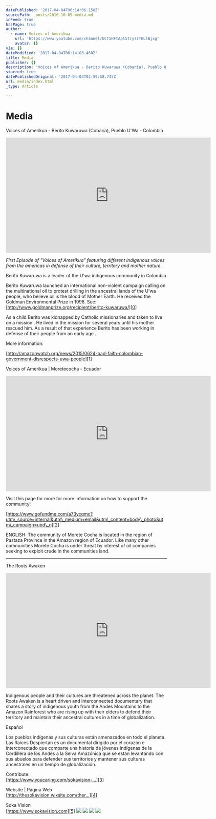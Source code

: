 ```yaml
---
datePublished: '2017-04-04T06:14:06.158Z'
sourcePath: _posts/2016-10-05-media.md
inFeed: true
hasPage: true
author:
  - name: Voices of Amerikua
    url: 'https://www.youtube.com/channel/UCT5HFtApl5try7zTHLlBjxg'
    avatar: {}
via: {}
dateModified: '2017-04-04T06:14:03.460Z'
title: Media
publisher: {}
description: 'Voices of Amerikua - Berito Kuwaruwa (Cobaría), Pueblo U''Wa - Colombia'
starred: true
datePublishedOriginal: '2017-04-04T02:59:58.745Z'
url: media/index.html
_type: Article

---
```

# Media

Voices of Amerikua - Berito Kuwaruwa (Cobaría), Pueblo U'Wa - Colombia

<iframe src="https://cdn.embedly.com/widgets/media.html?src=https%3A%2F%2Fwww.youtube.com%2Fembed%2FORa5hgKfQsQ%3Ffeature%3Doembed&amp;url=http%3A%2F%2Fwww.youtube.com%2Fwatch%3Fv%3DORa5hgKfQsQ&amp;image=https%3A%2F%2Fi.ytimg.com%2Fvi%2FORa5hgKfQsQ%2Fhqdefault.jpg&amp;key=b7d04c9b404c499eba89ee7072e1c4f7&amp;type=text%2Fhtml&amp;schema=youtube" width="640" height="360" scrolling="no" frameborder="0" allowfullscreen="" style=""></iframe>

_First Episode of "Voices of Amerikua" featuring different indigenous voices from the americas in defense of their culture, territory and mother nature._

Berito Kuwaruwa is a leader of the U'wa indigenous community in Colombia

Berito Kuwaruwa launched an international non-violent campaign calling on the multinational oil to protest drilling in the ancestral lands of the U'wa people, who believe oil is the blood of Mother Earth. He received the Goldman Environmental Prize in 1998\. See:[http://www.goldmanprize.org/recipient/berito-kuwaruwa/][0]

As a child Berito was kidnapped by Catholic missionaries and taken to live on a mission . He lived in the mission for several years until his mother rescued him. As a result of that experience Berito has been working in defense of their people from an early age .

More information:

[http://amazonwatch.org/news/2015/0624-bad-faith-colombian-government-disrespects-uwa-people][1]

Voices of Amerikua | Moretecocha - Ecuador

<iframe src="https://cdn.embedly.com/widgets/media.html?src=https%3A%2F%2Fwww.youtube.com%2Fembed%2FbPjxUqO2dfg%3Ffeature%3Doembed&amp;url=http%3A%2F%2Fwww.youtube.com%2Fwatch%3Fv%3DbPjxUqO2dfg&amp;image=https%3A%2F%2Fi.ytimg.com%2Fvi%2FbPjxUqO2dfg%2Fhqdefault.jpg&amp;key=b7d04c9b404c499eba89ee7072e1c4f7&amp;type=text%2Fhtml&amp;schema=youtube" width="640" height="360" scrolling="no" frameborder="0" allowfullscreen="" style=""></iframe>

Visit this page for more for more information on how to support the community!

[https://www.gofundme.com/a73ycqmc?utm\_source=internal&utm\_medium=email&utm\_content=body\_photo&utm\_campaign=upd\_n][2]

ENGLISH: The community of Morete Cocha is located in the region of Pastaza Province in the Amazon region of Ecuador. Like many other communities Morete Cocha is under threat by interest of oil companies seeking to exploit crude in the communities land.

---

The Roots Awaken

<iframe src="https://cdn.embedly.com/widgets/media.html?src=https%3A%2F%2Fwww.youtube.com%2Fembed%2FYnM6ftqAQD8%3Ffeature%3Doembed&amp;url=http%3A%2F%2Fwww.youtube.com%2Fwatch%3Fv%3DYnM6ftqAQD8&amp;image=https%3A%2F%2Fi.ytimg.com%2Fvi%2FYnM6ftqAQD8%2Fhqdefault.jpg&amp;key=b7d04c9b404c499eba89ee7072e1c4f7&amp;type=text%2Fhtml&amp;schema=youtube" width="640" height="360" scrolling="no" frameborder="0" allowfullscreen="" style=""></iframe>

Indigenous people and their cultures are threatened across the planet. The Roots Awaken is a heart driven and interconnected documentary that shares a story of indigenous youth from the Andes Mountains to the Amazon Rainforest who are rising up with their elders to defend their territory and maintain their ancestral cultures in a time of globalization.

Español

Los pueblos indígenas y sus culturas están amenazados en todo el planeta. Las Raices Despiertan es un documental dirigido por el corazón e interconectado que comparte una historia de jóvenes indígenas de la Cordillera de los Andes a la Selva Amazónica que se están levantando con sus abuelos para defender sus territorios y mantener sus culturas ancestrales en un tiempo de globalización.

Contribute:  
[https://www.youcaring.com/sokavision-...][3]

Website | Página Web  
[http://thesokavision.wixsite.com/ther...][4]

Soka Vision  
[https://www.sokavision.com][5]
![](https://the-grid-user-content.s3-us-west-2.amazonaws.com/f44ba386-4b7b-4d66-9f3b-08315f4d1ce6.jpg)
![](https://imgflo.herokuapp.com/graph/2b2431f8e7ba7b0/3f73743127c990ba4ea158e60c831017/croprotate.jpg?cropheight=2591&cropwidth=3872&degrees=0&input=https%3A%2F%2Fthe-grid-user-content.s3-us-west-2.amazonaws.com%2F0f4afa1a-e666-4d1b-a2ea-e43068bf4fe4.jpg&x=0&y=0)
![](https://imgflo.herokuapp.com/graph/2b2431f8e7ba7b0/2875254e2921322514b5f96328ad051c/croprotate.jpg?cropheight=2591&cropwidth=3872&degrees=0&input=https%3A%2F%2Fthe-grid-user-content.s3-us-west-2.amazonaws.com%2F4e814d75-68f4-438b-9c8a-16bbb953fcda.jpg&x=0&y=0)
![](https://imgflo.herokuapp.com/graph/2b2431f8e7ba7b0/4e58f94b9738672aa1bc1b9093923d76/croprotate.jpg?cropheight=3872&cropwidth=2591&degrees=0&input=https%3A%2F%2Fthe-grid-user-content.s3-us-west-2.amazonaws.com%2F35290aad-8a6c-4a1c-a31e-74150894ab2e.jpg&x=0&y=0)

[0]: http://www.goldmanprize.org/recipient/berito-kuwaruwa/
[1]: http://amazonwatch.org/news/2015/0624-bad-faith-colombian-government-disrespects-uwa-people
[2]: https://www.gofundme.com/a73ycqmc?utm_source=internal&utm_medium=email&utm_content=body_photo&utm_campaign=upd_n "https://www.gofundme.com/a73ycqmc?utm_source=internal&utm_medium=email&utm_content=body_photo&utm_campaign=upd_n"
[3]: https://www.youcaring.com/sokavision-762892
[4]: http://thesokavision.wixsite.com/therootsawaken
[5]: https://www.sokavision.com/